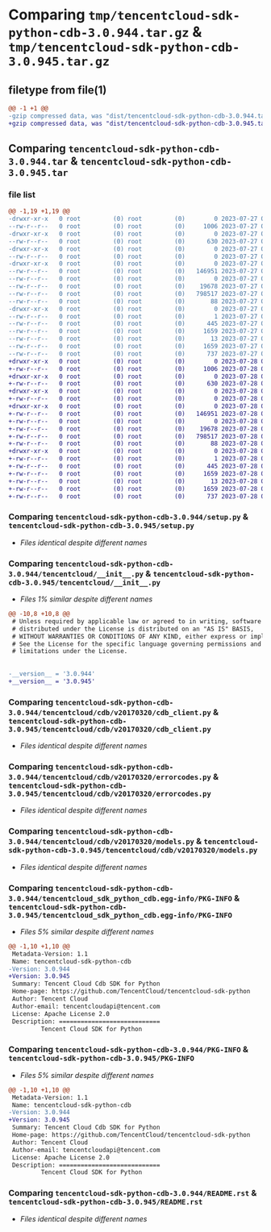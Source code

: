 # Comparing `tmp/tencentcloud-sdk-python-cdb-3.0.944.tar.gz` & `tmp/tencentcloud-sdk-python-cdb-3.0.945.tar.gz`

## filetype from file(1)

```diff
@@ -1 +1 @@
-gzip compressed data, was "dist/tencentcloud-sdk-python-cdb-3.0.944.tar", last modified: Thu Jul 27 02:10:50 2023, max compression
+gzip compressed data, was "dist/tencentcloud-sdk-python-cdb-3.0.945.tar", last modified: Fri Jul 28 00:23:19 2023, max compression
```

## Comparing `tencentcloud-sdk-python-cdb-3.0.944.tar` & `tencentcloud-sdk-python-cdb-3.0.945.tar`

### file list

```diff
@@ -1,19 +1,19 @@
-drwxr-xr-x   0 root         (0) root         (0)        0 2023-07-27 02:10:50.000000 tencentcloud-sdk-python-cdb-3.0.944/
--rw-r--r--   0 root         (0) root         (0)     1006 2023-07-27 02:10:49.000000 tencentcloud-sdk-python-cdb-3.0.944/setup.py
-drwxr-xr-x   0 root         (0) root         (0)        0 2023-07-27 02:10:50.000000 tencentcloud-sdk-python-cdb-3.0.944/tencentcloud/
--rw-r--r--   0 root         (0) root         (0)      630 2023-07-27 02:10:49.000000 tencentcloud-sdk-python-cdb-3.0.944/tencentcloud/__init__.py
-drwxr-xr-x   0 root         (0) root         (0)        0 2023-07-27 02:10:50.000000 tencentcloud-sdk-python-cdb-3.0.944/tencentcloud/cdb/
--rw-r--r--   0 root         (0) root         (0)        0 2023-07-27 02:10:49.000000 tencentcloud-sdk-python-cdb-3.0.944/tencentcloud/cdb/__init__.py
-drwxr-xr-x   0 root         (0) root         (0)        0 2023-07-27 02:10:50.000000 tencentcloud-sdk-python-cdb-3.0.944/tencentcloud/cdb/v20170320/
--rw-r--r--   0 root         (0) root         (0)   146951 2023-07-27 02:10:49.000000 tencentcloud-sdk-python-cdb-3.0.944/tencentcloud/cdb/v20170320/cdb_client.py
--rw-r--r--   0 root         (0) root         (0)        0 2023-07-27 02:10:49.000000 tencentcloud-sdk-python-cdb-3.0.944/tencentcloud/cdb/v20170320/__init__.py
--rw-r--r--   0 root         (0) root         (0)    19678 2023-07-27 02:10:49.000000 tencentcloud-sdk-python-cdb-3.0.944/tencentcloud/cdb/v20170320/errorcodes.py
--rw-r--r--   0 root         (0) root         (0)   798517 2023-07-27 02:10:49.000000 tencentcloud-sdk-python-cdb-3.0.944/tencentcloud/cdb/v20170320/models.py
--rw-r--r--   0 root         (0) root         (0)       88 2023-07-27 02:10:50.000000 tencentcloud-sdk-python-cdb-3.0.944/setup.cfg
-drwxr-xr-x   0 root         (0) root         (0)        0 2023-07-27 02:10:50.000000 tencentcloud-sdk-python-cdb-3.0.944/tencentcloud_sdk_python_cdb.egg-info/
--rw-r--r--   0 root         (0) root         (0)        1 2023-07-27 02:10:50.000000 tencentcloud-sdk-python-cdb-3.0.944/tencentcloud_sdk_python_cdb.egg-info/dependency_links.txt
--rw-r--r--   0 root         (0) root         (0)      445 2023-07-27 02:10:50.000000 tencentcloud-sdk-python-cdb-3.0.944/tencentcloud_sdk_python_cdb.egg-info/SOURCES.txt
--rw-r--r--   0 root         (0) root         (0)     1659 2023-07-27 02:10:50.000000 tencentcloud-sdk-python-cdb-3.0.944/tencentcloud_sdk_python_cdb.egg-info/PKG-INFO
--rw-r--r--   0 root         (0) root         (0)       13 2023-07-27 02:10:50.000000 tencentcloud-sdk-python-cdb-3.0.944/tencentcloud_sdk_python_cdb.egg-info/top_level.txt
--rw-r--r--   0 root         (0) root         (0)     1659 2023-07-27 02:10:50.000000 tencentcloud-sdk-python-cdb-3.0.944/PKG-INFO
--rw-r--r--   0 root         (0) root         (0)      737 2023-07-27 02:10:49.000000 tencentcloud-sdk-python-cdb-3.0.944/README.rst
+drwxr-xr-x   0 root         (0) root         (0)        0 2023-07-28 00:23:19.000000 tencentcloud-sdk-python-cdb-3.0.945/
+-rw-r--r--   0 root         (0) root         (0)     1006 2023-07-28 00:23:19.000000 tencentcloud-sdk-python-cdb-3.0.945/setup.py
+drwxr-xr-x   0 root         (0) root         (0)        0 2023-07-28 00:23:19.000000 tencentcloud-sdk-python-cdb-3.0.945/tencentcloud/
+-rw-r--r--   0 root         (0) root         (0)      630 2023-07-28 00:23:19.000000 tencentcloud-sdk-python-cdb-3.0.945/tencentcloud/__init__.py
+drwxr-xr-x   0 root         (0) root         (0)        0 2023-07-28 00:23:19.000000 tencentcloud-sdk-python-cdb-3.0.945/tencentcloud/cdb/
+-rw-r--r--   0 root         (0) root         (0)        0 2023-07-28 00:23:19.000000 tencentcloud-sdk-python-cdb-3.0.945/tencentcloud/cdb/__init__.py
+drwxr-xr-x   0 root         (0) root         (0)        0 2023-07-28 00:23:19.000000 tencentcloud-sdk-python-cdb-3.0.945/tencentcloud/cdb/v20170320/
+-rw-r--r--   0 root         (0) root         (0)   146951 2023-07-28 00:23:19.000000 tencentcloud-sdk-python-cdb-3.0.945/tencentcloud/cdb/v20170320/cdb_client.py
+-rw-r--r--   0 root         (0) root         (0)        0 2023-07-28 00:23:19.000000 tencentcloud-sdk-python-cdb-3.0.945/tencentcloud/cdb/v20170320/__init__.py
+-rw-r--r--   0 root         (0) root         (0)    19678 2023-07-28 00:23:19.000000 tencentcloud-sdk-python-cdb-3.0.945/tencentcloud/cdb/v20170320/errorcodes.py
+-rw-r--r--   0 root         (0) root         (0)   798517 2023-07-28 00:23:19.000000 tencentcloud-sdk-python-cdb-3.0.945/tencentcloud/cdb/v20170320/models.py
+-rw-r--r--   0 root         (0) root         (0)       88 2023-07-28 00:23:19.000000 tencentcloud-sdk-python-cdb-3.0.945/setup.cfg
+drwxr-xr-x   0 root         (0) root         (0)        0 2023-07-28 00:23:19.000000 tencentcloud-sdk-python-cdb-3.0.945/tencentcloud_sdk_python_cdb.egg-info/
+-rw-r--r--   0 root         (0) root         (0)        1 2023-07-28 00:23:19.000000 tencentcloud-sdk-python-cdb-3.0.945/tencentcloud_sdk_python_cdb.egg-info/dependency_links.txt
+-rw-r--r--   0 root         (0) root         (0)      445 2023-07-28 00:23:19.000000 tencentcloud-sdk-python-cdb-3.0.945/tencentcloud_sdk_python_cdb.egg-info/SOURCES.txt
+-rw-r--r--   0 root         (0) root         (0)     1659 2023-07-28 00:23:19.000000 tencentcloud-sdk-python-cdb-3.0.945/tencentcloud_sdk_python_cdb.egg-info/PKG-INFO
+-rw-r--r--   0 root         (0) root         (0)       13 2023-07-28 00:23:19.000000 tencentcloud-sdk-python-cdb-3.0.945/tencentcloud_sdk_python_cdb.egg-info/top_level.txt
+-rw-r--r--   0 root         (0) root         (0)     1659 2023-07-28 00:23:19.000000 tencentcloud-sdk-python-cdb-3.0.945/PKG-INFO
+-rw-r--r--   0 root         (0) root         (0)      737 2023-07-28 00:23:19.000000 tencentcloud-sdk-python-cdb-3.0.945/README.rst
```

### Comparing `tencentcloud-sdk-python-cdb-3.0.944/setup.py` & `tencentcloud-sdk-python-cdb-3.0.945/setup.py`

 * *Files identical despite different names*

### Comparing `tencentcloud-sdk-python-cdb-3.0.944/tencentcloud/__init__.py` & `tencentcloud-sdk-python-cdb-3.0.945/tencentcloud/__init__.py`

 * *Files 1% similar despite different names*

```diff
@@ -10,8 +10,8 @@
 # Unless required by applicable law or agreed to in writing, software
 # distributed under the License is distributed on an "AS IS" BASIS,
 # WITHOUT WARRANTIES OR CONDITIONS OF ANY KIND, either express or implied.
 # See the License for the specific language governing permissions and
 # limitations under the License.
 
 
-__version__ = '3.0.944'
+__version__ = '3.0.945'
```

### Comparing `tencentcloud-sdk-python-cdb-3.0.944/tencentcloud/cdb/v20170320/cdb_client.py` & `tencentcloud-sdk-python-cdb-3.0.945/tencentcloud/cdb/v20170320/cdb_client.py`

 * *Files identical despite different names*

### Comparing `tencentcloud-sdk-python-cdb-3.0.944/tencentcloud/cdb/v20170320/errorcodes.py` & `tencentcloud-sdk-python-cdb-3.0.945/tencentcloud/cdb/v20170320/errorcodes.py`

 * *Files identical despite different names*

### Comparing `tencentcloud-sdk-python-cdb-3.0.944/tencentcloud/cdb/v20170320/models.py` & `tencentcloud-sdk-python-cdb-3.0.945/tencentcloud/cdb/v20170320/models.py`

 * *Files identical despite different names*

### Comparing `tencentcloud-sdk-python-cdb-3.0.944/tencentcloud_sdk_python_cdb.egg-info/PKG-INFO` & `tencentcloud-sdk-python-cdb-3.0.945/tencentcloud_sdk_python_cdb.egg-info/PKG-INFO`

 * *Files 5% similar despite different names*

```diff
@@ -1,10 +1,10 @@
 Metadata-Version: 1.1
 Name: tencentcloud-sdk-python-cdb
-Version: 3.0.944
+Version: 3.0.945
 Summary: Tencent Cloud Cdb SDK for Python
 Home-page: https://github.com/TencentCloud/tencentcloud-sdk-python
 Author: Tencent Cloud
 Author-email: tencentcloudapi@tencent.com
 License: Apache License 2.0
 Description: ============================
         Tencent Cloud SDK for Python
```

### Comparing `tencentcloud-sdk-python-cdb-3.0.944/PKG-INFO` & `tencentcloud-sdk-python-cdb-3.0.945/PKG-INFO`

 * *Files 5% similar despite different names*

```diff
@@ -1,10 +1,10 @@
 Metadata-Version: 1.1
 Name: tencentcloud-sdk-python-cdb
-Version: 3.0.944
+Version: 3.0.945
 Summary: Tencent Cloud Cdb SDK for Python
 Home-page: https://github.com/TencentCloud/tencentcloud-sdk-python
 Author: Tencent Cloud
 Author-email: tencentcloudapi@tencent.com
 License: Apache License 2.0
 Description: ============================
         Tencent Cloud SDK for Python
```

### Comparing `tencentcloud-sdk-python-cdb-3.0.944/README.rst` & `tencentcloud-sdk-python-cdb-3.0.945/README.rst`

 * *Files identical despite different names*

